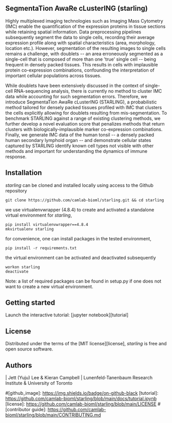## SegmentaTion AwaRe cLusterING (starling)

Highly multiplexed imaging technologies such as Imaging Mass Cytometry (IMC) enable the quantification of the expression proteins in tissue sections while retaining spatial information. Data preprocessing pipelines subsequently segment the data to single cells, recording their average expression profile along with spatial characteristics (area, morphology, location etc.). However, segmentation of the resulting images to single cells remains a challenge, with doublets -- an area erroneously segmented as a single-cell that is composed of more than one 'true' single cell -- being frequent in densely packed tissues. This results in cells with implausible protein co-expression combinations, confounding the interpretation of important cellular populations across tissues.

While doublets have been extensively discussed in the context of single-cell RNA-sequencing analysis, there is currently no method to cluster IMC data while accounting for such segmentation errors. Therefore, we introduce SegmentaTion AwaRe cLusterING (STARLING), a probabilistic method tailored for densely packed tissues profiled with IMC that clusters the cells explicitly allowing for doublets resulting from mis-segmentation. To benchmark STARLING against a range of existing clustering methods, we further develop a novel evaluation score that penalizes methods that return clusters with biologically-implausible marker co-expression combinations. Finally, we generate IMC data of the human tonsil -- a densely packed human secondary lymphoid organ -- and demonstrate cellular states captured by STARLING identify known cell types not visible with other methods and important for understanding the dynamics of immune response.

## Installation

_starling_ can be cloned and installed locally using access to the Github repository

```
git clone https://github.com/camlab-bioml/starling.git && cd starling
```

we use virtualenvwrapper (4.8.4) to create and activated a standalone virtual environment for _starling_,

```
pip install virtualenvwrapper==4.8.4
mkvirtualenv starling

```
for convenience, one can install packages in the tested environment,

```
pip install -r requirements.txt
```

the virtual environment can be activated and deactivated subsequently

```
workon starling 
deactivate
```

Note: a list of required packages can be found in setup.py if one does not want to create a new virtual environment. 

## Getting started

Launch the interactive tutorial: [jupyter notebook][tutorial]

## License

Distributed under the terms of the [MIT license][license],
_starling_ is free and open source software.

## Authors

| Jett (Yuju) Lee & Kieran Campbell
| Lunenfeld-Tanenbaum Research Institute & University of Toronto

<!-- github-only -->

#[github_image]: https://img.shields.io/badge/on-github-black
[tutorial]: https://github.com/camlab-bioml/starling/blob/main/docs/tutorial.ipynb
[license]: https://github.com/camlab-bioml/starling/blob/main/LICENSE
#[contributor guide]: https://github.com/camlab-bioml/starling/blob/main/CONTRIBUTING.md